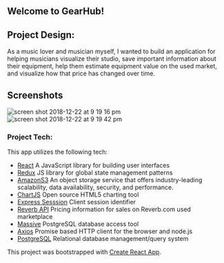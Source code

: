 ## Welcome to GearHub!

## Project Design: 
As a music lover and musician myself, I wanted to build an application for helping musicians visualize their studio, save important information about their equipment, help them estimate equipment value on the used market, and visualize how that price has changed over time.

## Screenshots

![screen shot 2018-12-22 at 9 19 16 pm](https://user-images.githubusercontent.com/39201859/50380767-58874380-062f-11e9-8c88-2146810b20e5.png)
![screen shot 2018-12-22 at 9 19 42 pm](https://user-images.githubusercontent.com/39201859/50380768-58874380-062f-11e9-8d73-1ce7982a360e.png)

### Project Tech: 
  This app utilizes the following tech:

  - [React](https://reactjs.org/) A JavaScript library for building user interfaces
  - [Redux](https://redux.js.org/) JS library for global state management patterns
  - [AmazonS3](https://aws.amazon.com/s3/) An object storage service that offers industry-leading scalability, data availability, security, and performance.
  - [ChartJS](https://www.chartjs.org/) Open source HTML5 charting tool
  - [Express Sesssion](https://www.npmjs.com/package/express-session) Client session identifier
  - [Reverb API](https://www.reverb-api.com/) Pricing information for sales on Reverb.com used marketplace
  - [Massive](https://massive-js.readthedocs.io/en/latest/) PostgreSQL database access tool
  - [Axios](https://www.npmjs.com/package/axios) Promise based HTTP client for the browser and node.js
  - [PostgreSQL](https://www.postgresql.org/) Relational database management/query system


This project was bootstrapped with [Create React App](https://github.com/facebookincubator/create-react-app).
